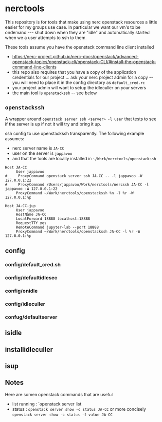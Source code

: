 # nerctools

This repository is for tools that make using nerc openstack resources a little easier for my groups use case.  In particular we want our vm's to be ondemand --- shut down when they are "idle" and automatically started when we a user attempts to ssh to them.

These tools assume you have the openstack command line client installed
- https://nerc-project.github.io/nerc-docs/openstack/advanced-openstack-topics/openstack-cli/openstack-CLI/#install-the-openstack-command-line-clients
- this repo also requires that you have a copy of the application credentials for our project ... ask your nerc project admin for a copy -- you will need to place it in the config directory as `default_cred.rc`
- your project admin will want to setup the idleculler on your servers
- the main tool is `openstackssh` -- see below





## `openstackssh`

A wrapper around `openstack server ssh <server> -l user` that tests to see if the server is up if not it will try and bring it up.

ssh config to use openstackssh transparently.  The following example  assumes:
   - nerc server name is `JA-CC`
   - user on the server is `jappavoo`
   - and that the tools are locally installed in `~/Work/nerctools/openstackssh`

```
Host JA-CC
     User jappavoo
#     ProxyCommand openstack server ssh JA-CC -- -l jappavoo -W 127.0.0.1:22
#     ProxyCommand /Users/jappavoo/Work/nerctools/nercssh JA-CC -l jappavoo -W 127.0.0.1:22
     ProxyCommand ~/Work/nerctools/openstackssh %n -l %r -W 127.0.0.1:%p

Host JA-CC-jup
     User jappavoo
     HostName JA-CC
     LocalForward 18888 localhost:18888
     RequestTTY yes
     RemoteCommand jupyter-lab --port 18888
     ProxyCommand ~/Work/nerctools/openstackssh JA-CC -l %r -W 127.0.0.1:%p
```

## config
### config/default_cred.sh
### config/defaultidlesec
### config/onidle
### config/idleculler
### confug/defaultserver

## isidle

## installidleculler

## isup




## Notes

Here are somen openstack commands that are useful
- list running :  `openstack server list
- status : `openstack server show -c status JA-CC` or more concisely `openstack server show -c status -f value JA-CC`

